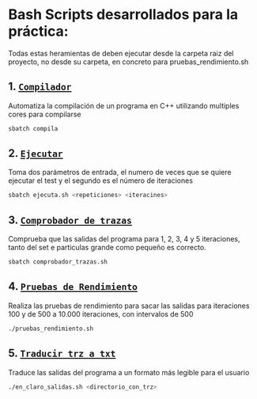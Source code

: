 # Bash Scripts desarrollados para la práctica:

Todas estas heramientas de deben ejecutar desde la carpeta raiz del proyecto, no desde su carpeta, en concreto para pruebas_rendimiento.sh

## 1. [**`Compilador`**](compila.sh)
Automatiza la compilación de un programa en C++ utilizando multiples cores para compilarse
```bash
sbatch compila
```

## 2. [**`Ejecutar`**](ejecuta.sh)
Toma dos parámetros de entrada, el numero de veces que se quiere ejecutar el test y el segundo es el número de iteraciones
```bash
sbatch ejecuta.sh <repeticiones> <iteracines>
```

## 3. [**`Comprobador de trazas`**](comprobador_trazas.sh)
Comprueba que las salidas del programa para 1, 2, 3, 4 y 5 iteraciones, tanto del set e particulas grande como pequeño es correcto.
```bash
sbatch comprobador_trazas.sh
```

## 4. [**`Pruebas de Rendimiento`**](pruebas_rendimiento.sh)
Realiza las pruebas de rendimiento para sacar las salidas para iteraciones 100 y de 500 a 10.000 iteraciones, con intervalos de 500
```bash
./pruebas_rendimiento.sh
```

## 5. [**`Traducir trz a txt`**](en_claro_salidas.sh)
Traduce las salidas del programa a un formato más legible para el usuario
```bash
./en_claro_salidas.sh <directorio_con_trz> 
```